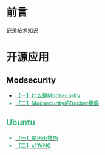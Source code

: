 # 前言

记录技术知识

# 开源应用

## Modsecurity

* [**<font color=#42b983> 【一】什么是Modsecurity**](open_source_application/ModSecurity/about.md)
* [**<font color=#42b983> 【二】Modsecurity的Docker镜像**](open_source_application/ModSecurity/docker.md)

## Ubuntu

* [**<font color=#42b983> 【一】使用小技巧**](open_source_application/Ubuntu/antic.md)
* [**<font color=#42b983> 【二】x11VNC**](open_source_application/Ubuntu/x11VNC.md)
